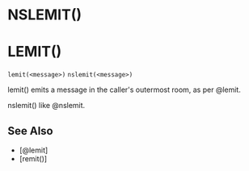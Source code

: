 # NSLEMIT()
# LEMIT()
`lemit(<message>)`
`nslemit(<message>)`

  lemit() emits a message in the caller's outermost room, as per @lemit.

  nslemit() like @nslemit.


## See Also
- [@lemit]
- [remit()]

